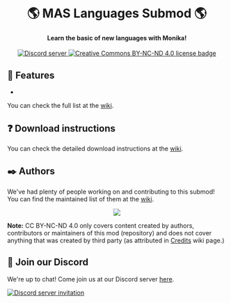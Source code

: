 <h1 align="center">🌎 MAS Languages Submod 🌎</h1>
<h4 align="center">Learn the basic of new languages with Monika!</h3>

<p align="center">

  <a href="https://mon.icu/discord">
    <img alt="Discord server" src="https://discordapp.com/api/guilds/970747033071804426/widget.png?style=shield">
  </a>
  <a href="https://github.com/my-otter-self/MAS_selfharm/blob/main/LICENSE.txt">
    <img alt="Creative Commons BY-NC-ND 4.0 license badge" src="https://img.shields.io/badge/License-CC_BY--NC--ND_4.0-lightgrey.svg">
  </a>
</p>

## 🌟 Features

  * 

You can check the full list at the [wiki]().


## ❓ Download instructions

You can check the detailed download instructions at the [wiki]().


## ✒️ Authors

We've had plenty of people working on and contributing to this submod! You can find the maintained list of them at the [wiki]().

<p align="center">
  <a href="https://github.com/my-otter-self/mas_languages/graphs/contributors">
    <img src="https://contrib.rocks/image?repo=my-otter-self/mas_languages&max=6" />
  </a>
</p>

**Note:** CC BY-NC-ND 4.0 only covers content created by authors, contributors or maintainers of this mod (repository) and does not cover
anything that was created by third party (as attributed in [Credits]() wiki page.)


## 💬 Join our Discord

We're up to chat! Come join us at our Discord server [here](https://mon.icu/discord).

[![Discord server invitation](https://discordapp.com/api/guilds/970747033071804426/widget.png?style=banner3)](https://mon.icu/discord)
